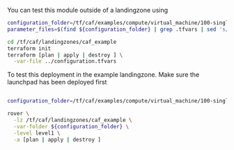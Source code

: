 You can test this module outside of a landingzone using

```bash
configuration_folder=/tf/caf/examples/compute/virtual_machine/100-single-linux-vm
parameter_files=$(find ${configuration_folder} | grep .tfvars | sed 's/.*/-var-file &/' | xargs)

cd /tf/caf/landingzones/caf_example
terraform init
terraform [plan | apply | destroy ] \
  -var-file ../configuration.tfvars


```

To test this deployment in the example landingzone. Make sure the launchpad has been deployed first

```bash

configuration_folder=/tf/caf/examples/compute/virtual_machine/100-single-linux-vm

rover \
  -lz /tf/caf/landingzones/caf_example \
  -var-folder ${configuration_folder} \
  -level level1 \
  -a [plan | apply | destroy ]

```
